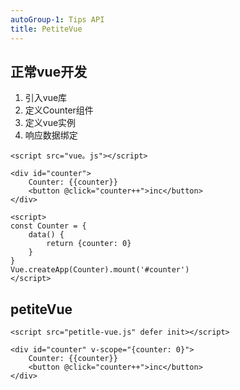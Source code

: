 ```yaml
---
autoGroup-1: Tips API
title: PetiteVue
---
```


## 正常vue开发
1. 引入vue库
2. 定义Counter组件
3. 定义vue实例
4. 响应数据绑定
```
<script src="vue。js"></script>

<div id="counter">
    Counter: {{counter}}
    <button @click="counter++">inc</button>
</div>

<script>
const Counter = {
    data() {
        return {counter: 0}
    }
}
Vue.createApp(Counter).mount('#counter')
</script>
```

## petiteVue

```
<script src="petitle-vue.js" defer init></script>

<div id="counter" v-scope="{counter: 0}">
    Counter: {{counter}}
    <button @click="counter++">inc</button>
</div>
```